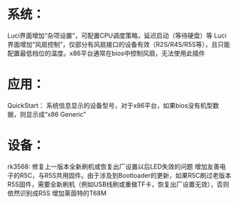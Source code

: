# 系统：
Luci界面增加“杂项设置”，可配置CPU调度策略，延迟启动（等待硬盘）等
Luci界面增加“风扇控制”，仅部分有风扇接口的设备有效（R2S/R4S/R5S等），且只能配置最低档位的温度。x86平台通常在bios中控制风扇，无法使用此插件
# 应用：
QuickStart：
系统信息显示的设备型号，对于x86平台，如果bios没有机型数据，则显示成“x86 Generic”
# 设备：
rk3568:
修复上一版本全新刷机或恢复出厂设置以后LED失效的问题
增加友善电子的R5C，与R5S共用固件。由于涉及到Bootloader的更新，如果R5C刷过老版本R5S固件，需要全新刷机（例如USB线刷或重做TF卡，恢复出厂设置无效），否则依然识别成R5S
增加莱茵特的T68M